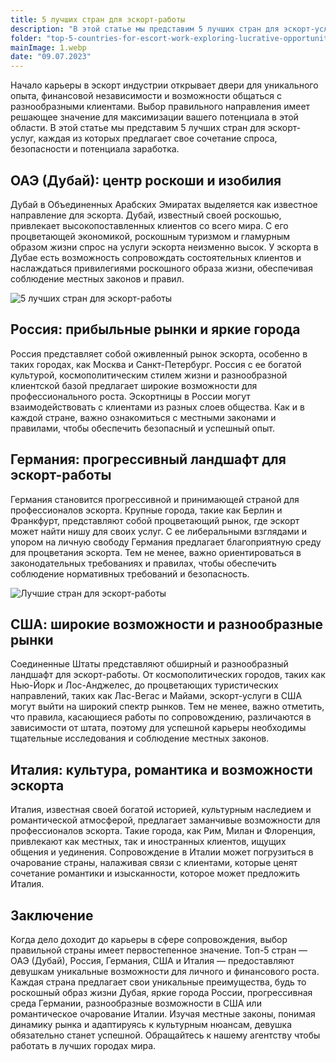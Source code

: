 ```yaml
---
title: 5 лучших стран для эскорт-работы
description: "В этой статье мы представим 5 лучших стран для эскорт-услуг, каждая из которых предлагает свое сочетание спроса, безопасности и потенциала заработка."
folder: "top-5-countries-for-escort-work-exploring-lucrative-opportunities"
mainImage: 1.webp
date: "09.07.2023"
---
```


Начало карьеры в эскорт индустрии открывает двери для уникального опыта, финансовой независимости и возможности общаться с разнообразными клиентами. Выбор правильного направления имеет решающее значение для максимизации вашего потенциала в этой области. В этой статье мы представим 5 лучших стран для эскорт-услуг, каждая из которых предлагает свое сочетание спроса, безопасности и потенциала заработка.


## ОАЭ (Дубай): центр роскоши и изобилия
Дубай в Объединенных Арабских Эмиратах выделяется как известное направление для эскорта. Дубай, известный своей роскошью, привлекает высокопоставленных клиентов со всего мира. С его процветающей экономикой, роскошным туризмом и гламурным образом жизни спрос на услуги эскорта неизменно высок. У эскорта в Дубае есть возможность сопровождать состоятельных клиентов и наслаждаться привилегиями роскошного образа жизни, обеспечивая соблюдение местных законов и правил.


![5 лучших стран для эскорт-работы](/assets/img/media/top-5-countries-for-escort-work-exploring-lucrative-opportunities/1.webp "В какой стране работать эскортнице")

## Россия: прибыльные рынки и яркие города

Россия представляет собой оживленный рынок эскорта, особенно в таких городах, как Москва и Санкт-Петербург. Россия с ее богатой культурой, космополитическим стилем жизни и разнообразной клиентской базой предлагает широкие возможности для профессионального роста. Эскортницы в России могут взаимодействовать с клиентами из разных слоев общества. Как и в каждой стране, важно ознакомиться с местными законами и правилами, чтобы обеспечить безопасный и успешный опыт.

## Германия: прогрессивный ландшафт для эскорт-работы

Германия становится прогрессивной и принимающей страной для профессионалов эскорта. Крупные города, такие как Берлин и Франкфурт, представляют собой процветающий рынок, где эскорт может найти нишу для своих услуг. С ее либеральными взглядами и упором на личную свободу Германия предлагает благоприятную среду для процветания эскорта. Тем не менее, важно ориентироваться в законодательных требованиях и правилах, чтобы обеспечить соблюдение нормативных требований и безопасность.

![Лучшие стран для эскорт-работы](/assets/img/media/top-5-countries-for-escort-work-exploring-lucrative-opportunities/2.webp "Лучшие стран для эскорта")

## США: широкие возможности и разнообразные рынки
Соединенные Штаты представляют обширный и разнообразный ландшафт для эскорт-работы. От космополитических городов, таких как Нью-Йорк и Лос-Анджелес, до процветающих туристических направлений, таких как Лас-Вегас и Майами, эскорт-услуги в США могут выйти на широкий спектр рынков. Тем не менее, важно отметить, что правила, касающиеся работы по сопровождению, различаются в зависимости от штата, поэтому для успешной карьеры необходимы тщательные исследования и соблюдение местных законов.

## Италия: культура, романтика и возможности эскорта
Италия, известная своей богатой историей, культурным наследием и романтической атмосферой, предлагает заманчивые возможности для профессионалов эскорта. Такие города, как Рим, Милан и Флоренция, привлекают как местных, так и иностранных клиентов, ищущих общения и уединения. Сопровождение в Италии может погрузиться в очарование страны, налаживая связи с клиентами, которые ценят сочетание романтики и изысканности, которое может предложить Италия.

## Заключение
Когда дело доходит до карьеры в сфере сопровождения, выбор правильной страны имеет первостепенное значение. Топ-5 стран — ОАЭ (Дубай), Россия, Германия, США и Италия — предоставляют девушкам уникальные возможности для личного и финансового роста. Каждая страна предлагает свои уникальные преимущества, будь то роскошный образ жизни Дубая, яркие города России, прогрессивная среда Германии, разнообразные возможности в США или романтическое очарование Италии. Изучая местные законы, понимая динамику рынка и адаптируясь к культурным нюансам, девушка обязательно станет успешной. Обращайтесь к нашему агентству чтобы работать в лучших городах мира.



